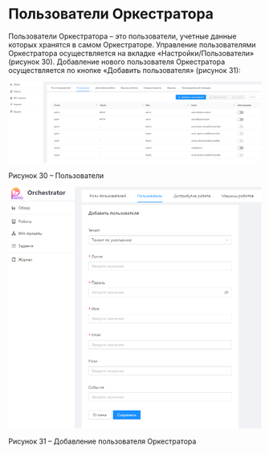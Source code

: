 # Пользователи Оркестратора

Пользователи Оркестратора – это пользователи, учетные данные которых хранятся в самом Оркестраторе. Управление пользователями Оркестратора осуществляется на вкладке «Настройки/Пользователи» (рисунок 30). Добавление нового пользователя Оркестратора осуществляется по кнопке «Добавить пользователя» (рисунок 31):

![](<../../../.gitbook/assets/0 (15)>)

Рисунок 30 – Пользователи

![](<../../../.gitbook/assets/1 (3)>)

Рисунок 31 – Добавление пользователя Оркестратора
